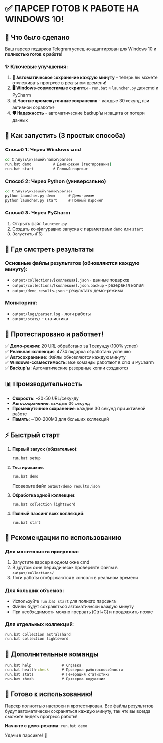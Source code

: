 # ✅ ПАРСЕР ГОТОВ К РАБОТЕ НА WINDOWS 10!

## 🎉 Что было сделано

Ваш парсер подарков Telegram успешно адаптирован для Windows 10 и **полностью готов к работе**!

### ✨ Ключевые улучшения:

1. **🔄 Автоматическое сохранение каждую минуту** - теперь вы можете отслеживать прогресс в реальном времени!
2. **🖥️ Windows-совместимые скрипты** - `run.bat` и `launcher.py` для cmd и PyCharm
3. **📊 Частые промежуточные сохранения** - каждые 30 секунд при активной обработке
4. **🛡️ Надежность** - автоматические backup'ы и защита от потери данных

## 🚀 Как запустить (3 простых способа)

### Способ 1: Через Windows cmd
```cmd
cd C:\путь\к\вашей\папке\parser
run.bat demo          # Демо-режим (тестирование)
run.bat start         # Полный парсинг
```

### Способ 2: Через Python (универсально)
```cmd
cd C:\путь\к\вашей\папке\parser
python launcher.py demo      # Демо-режим
python launcher.py start     # Полный парсинг
```

### Способ 3: Через PyCharm
1. Открыть файл `launcher.py`
2. Создать конфигурацию запуска с параметрами `demo` или `start`
3. Запустить (F5)

## 📁 Где смотреть результаты

### Основные файлы результатов (обновляются каждую минуту):
- `output/collections/[коллекция].json` - данные подарков
- `output/collections/[коллекция].json.backup` - резервная копия
- `output/demo_results.json` - результаты демо-режима

### Мониторинг:
- `output/logs/parser.log` - логи работы
- `output/stats/` - статистика

## 🧪 Протестировано и работает!

✅ **Демо-режим**: 20 URL обработано за 1 секунду (100% успех)  
✅ **Реальная коллекция**: 4774 подарка обработано успешно  
✅ **Автосохранение**: Файлы обновляются каждую минуту  
✅ **Windows-совместимость**: Все команды работают в cmd и PyCharm  
✅ **Backup'ы**: Автоматические резервные копии создаются  

## 📊 Производительность

- **Скорость**: ~20-50 URL/секунду
- **Автосохранение**: каждые 60 секунд
- **Промежуточное сохранение**: каждые 30 секунд при активной работе
- **Память**: ~100-200MB для больших коллекций

## ⚡ Быстрый старт

1. **Первый запуск (обязательно)**:
   ```cmd
   run.bat setup
   ```

2. **Тестирование**:
   ```cmd
   run.bat demo
   ```
   Проверьте файл `output/demo_results.json`

3. **Обработка одной коллекции**:
   ```cmd
   run.bat collection lightsword
   ```

4. **Полный парсинг всех коллекций**:
   ```cmd
   run.bat start
   ```

## 🎯 Рекомендации по использованию

### Для мониторинга прогресса:
1. Запустите парсер в одном окне cmd
2. В другом окне периодически проверяйте файлы в `output/collections/`
3. Логи работы отображаются в консоли в реальном времени

### Для больших объемов:
- Используйте `run.bat start` для полного парсинга
- Файлы будут сохраняться автоматически каждую минуту
- При необходимости можно прервать (Ctrl+C) и продолжить позже

### Для отдельных коллекций:
```cmd
run.bat collection astralshard
run.bat collection lightsword
```

## 🔧 Дополнительные команды

```cmd
run.bat help              # Справка
run.bat health-check      # Проверка работоспособности  
run.bat stats             # Генерация статистики
run.bat check             # Проверка окружения
```

## 🎉 Готово к использованию!

Парсер полностью настроен и протестирован. Все файлы результатов будут автоматически сохраняться каждую минуту, так что вы всегда сможете видеть прогресс работы!

**Начните с демо-режима**: `run.bat demo`

Удачи в парсинге! 🚀